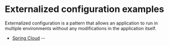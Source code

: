 # Externalized configuration examples

Externalized configuration is a pattern that allows an application to run in multiple environments without any modifications in the application itself.

 - [Spring Cloud](spring-cloud) -- 